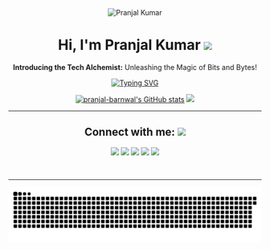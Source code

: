 <div align="center">
<img src="https://github.com/askmoneymatters/.github/assets/71400605/51ec8358-41f3-4a07-929f-52f3057c2c58" alt="Pranjal Kumar">
<br>
<h1>Hi, I'm Pranjal Kumar  
<img src="https://github.com/askmoneymatters/.github/assets/71400605/718289e6-b71e-4c01-8fb0-66a5242029ff" width="70"></h1>
<p align="center"><b>Introducing the Tech Alchemist:</b> Unleashing the Magic of Bits and Bytes!</p>

<!-- Typing Effect -->
[![Typing SVG](https://readme-typing-svg.herokuapp.com?color=8ccf72&center=true&lines=App+Developer;Web+Developer;Competitive+Programmer;Tech+Alchemist;Open+Source+Developer;Finance+Geek;Machine-Learning+Enthusiast)](https://shareit.pics/0Y6XCT)


<!-- Stats -->
<a href="http://www.github.com/pranjal-barnwal"><img src="https://github-readme-stats.vercel.app/api?username=pranjal-barnwal&show_icons=true&hide=&count_private=true&title_color=8ccf72&text_color=ffffff&icon_color=8cd073&bg_color=000000&hide_border=true&show_icons=true" alt="pranjal-barnwal's GitHub stats" /></a>
<a href="http://www.github.com/pranjal-barnwal"><img src="https://github-readme-streak-stats.herokuapp.com/?user=pranjal-barnwal&stroke=ffffff&background=000000&ring=8ccf72&fire=fa8b00&currStreakNum=ffffff&currStreakLabel=8cd073&sideNums=ffffff&sideLabels=ffffff&dates=ffffff&hide_border=true" /></a>

<hr>

<h2 align="center">Connect with me: <img src="https://media.giphy.com/media/mGcNjsfWAjY5AEZNw6/giphy.gif" width="60"></h2>
<p align="center">
<a href="https://www.linkedin.com/in/pranjal-barnwal"><img src="https://img.shields.io/badge/-Pranjal_Kumar-blue?style=flat-square&logo=Linkedin&logoColor=white&link=https://www.linkedin.com/in/pranjal-barnwal/" /></a>
<a href="mailto:itselfpranjalkr@gmail.com"><img src="https://img.shields.io/badge/-itselfpranjalkr@gmail.com-eb493b?style=flat-square&logo=Gmail&logoColor=white&link=mailto:itselfpranjalkr@gmail.com" /></a>
<a href="https://twitter.com/pranjalBarnwal_"><img src="https://img.shields.io/badge/-pranjalBarnwal__-219df3?style=flat-square&logo=twitter&logoColor=white&link=https://twitter.com/pranjalBarnwal_" /></a>
<a href="https://www.figma.com/@pranjal_barnwal"><img src="https://img.shields.io/badge/-pranjal__barnwal_-09c47c?style=flat-square&logo=figma&logoColor=white&link=https://www.figma.com/@pranjal_barnwal" /></a>
<a href="https://instagram.com/pranjal____barnwal"><img src="https://img.shields.io/badge/-pranjal__barnwal_-fd7880?style=flat-square&logo=instagram&logoColor=white&link=https://instagram.com/pranjal__barnwal" /></a>
</p>
<br>

<hr>

<img src="https://github.com/pranjal-barnwal/pranjal-barnwal/blob/output/github-contribution-grid-snake.svg" alt="Snake Animation">

<br>
<p align="center"> 

</p>


</div>
